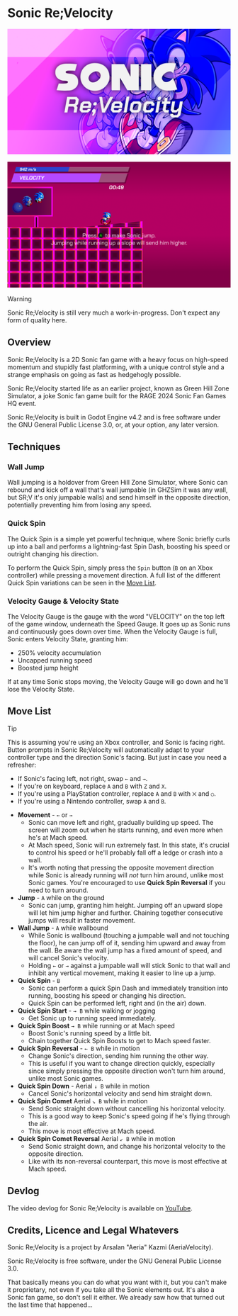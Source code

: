 # Sonic Re;Velocity

![Sonic Re;Velocity](title-screen.png)

![Gameplay Screenshot](gameplay-screenshot.png)

> [!WARNING]
> Sonic Re;Velocity is still very much a work-in-progress. Don't expect any
> form of quality here.

## Overview

Sonic Re;Velocity is a 2D Sonic fan game with a heavy focus on high-speed
momentum and stupidly fast platforming, with a unique control style and a
strange emphasis on going as fast as hedgehogly possible.

Sonic Re;Velocity started life as an earlier project, known as Green Hill Zone
Simulator, a joke Sonic fan game built for the RAGE 2024 Sonic Fan Games HQ event.

Sonic Re;Velocity is built in Godot Engine v4.2 and is free software under the
GNU General Public License 3.0, or, at your option, any later version.

## Techniques

### Wall Jump

Wall jumping is a holdover from Green Hill Zone Simulator, where Sonic can
rebound and kick off a wall that's wall jumpable (in GHZSim it was any wall,
but SR;V it's only jumpable walls) and send himself in the opposite direction,
potentially preventing him from losing any speed.

### Quick Spin

The Quick Spin is a simple yet powerful technique, where Sonic briefly curls
up into a ball and performs a lightning-fast Spin Dash, boosting his speed
or outright changing his direction.

To perform the Quick Spin, simply press the `Spin` button (`B` on an Xbox
controller) while pressing a movement direction. A full list of the different
Quick Spin variations can be seen in the [Move List](#move-list).

### Velocity Gauge & Velocity State

The Velocity Gauge is the gauge with the word "VELOCITY" on the top left of the
game window, underneath the Speed Gauge.
It goes up as Sonic runs and continuously goes down over time. When the Velocity
Gauge is full, Sonic enters Velocity State, granting him:

* 250% velocity accumulation
* Uncapped running speed
* Boosted jump height

If at any time Sonic stops moving, the Velocity Gauge will go down and he'll
lose the Velocity State.

## Move List

> [!TIP]
> This is assuming you're using an Xbox controller, and Sonic is facing right.
> Button prompts in Sonic Re;Velocity will automatically adapt to your controller type
> and the direction Sonic's facing.
> But just in case you need a refresher:
>
> * If Sonic's facing left, not right, swap `←` and `→`.<br>
> * If you're on keyboard, replace `A` and `B` with `Z` and `X`.<br>
> * If you're using a PlayStation controller, replace `A` and `B` with `⨉` and `○`.<br>
> * If you're using a Nintendo controller, swap `A` and `B`.

* **Movement** - `←` or `→`
  * Sonic can move left and right, gradually building up speed. The screen will
    zoom out when he starts running, and even more when he's at Mach speed.
  * At Mach speed, Sonic will run extremely fast. In this state, it's crucial
    to control his speed or he'll probably fall off a ledge or crash into a
    wall.
  * It's worth noting that pressing the opposite movement direction while Sonic
    is already running will *not* turn him around, unlike most Sonic games.
    You're encouraged to use **Quick Spin Reversal** if you need to turn around.
* **Jump** - `A` while on the ground
  * Sonic can jump, granting him height. Jumping off an upward
    slope will let him jump higher and further. Chaining together consecutive
    jumps will result in faster movement.
* **Wall Jump** - `A` while wallbound
  * While Sonic is wallbound (touching a jumpable wall and not touching the
    floor), he can jump off of it, sending him upward and away from the wall. Be
    aware the wall jump has a fixed amount of speed, and will cancel Sonic's
    velocity.
  * Holding `←` or `→` against a jumpable wall will stick Sonic to that wall and
    inhibit any vertical movement, making it easier to line up a jump.
* **Quick Spin** - `B`
  * Sonic can perform a quick Spin Dash and immediately transition into running,
    boosting his speed or changing his direction.
  * Quick Spin can be performed left, right and (in the air) down.
* **Quick Spin Start** - `→ B` while walking or jogging
  * Get Sonic up to running speed immediately.
* **Quick Spin Boost** `→ B` while running or at Mach speed
  * Boost Sonic's running speed by a little bit.
  * Chain together Quick Spin Boosts to get to Mach speed faster.
* **Quick Spin Reversal** - `← B` while in motion
  * Change Sonic's direction, sending him running the other way.
  * This is useful if you want to change direction quickly, especially
  since simply pressing the opposite direction won't turn him around,
  unlike most Sonic games.
* **Quick Spin Down** - Aerial `↓ B` while in motion
  * Cancel Sonic's horizontal velocity and send him straight down.
* **Quick Spin Comet** Aerial `↘ B` while in motion
  * Send Sonic straight down without cancelling his horizontal velocity.
  * This is a good way to keep Sonic's speed going if he's flying through
    the air.
  * This move is most effective at Mach speed.
* **Quick Spin Comet Reversal** Aerial `↙ B` while in motion
  * Send Sonic straight down, and change his horizontal velocity to the
    opposite direction.
  * Like with its non-reversal counterpart, this move is most effective at
    Mach speed.

## Devlog

The video devlog for Sonic Re;Velocity is available on
[YouTube](https://www.youtube.com/playlist?list=PLBVN9inYeKYy7QS9P7kSf6Gc_aZOokCw9https://www.youtube.com/watch?v=VnZ6H0RmH2A).

## Credits, Licence and Legal Whatevers

Sonic Re;Velocity is a project by Arsalan "Aeria" Kazmi (AeriaVelocity).

Sonic Re;Velocity is free software, under the GNU General Public License 3.0.

That basically means you can do what you want with it, but you can't make it
proprietary, not even if you take all the Sonic elements out. It's also a
Sonic fan game, so don't sell it either. We already saw how that turned out
the last time that happened...

